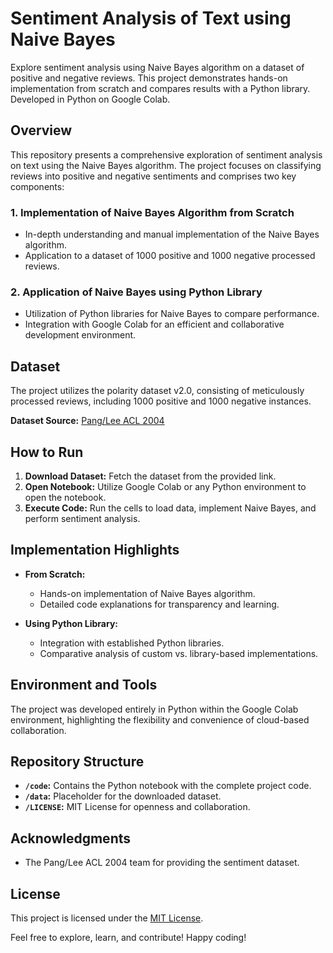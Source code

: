 # Sentiment Analysis of Text using Naive Bayes
Explore sentiment analysis using Naive Bayes algorithm on a dataset of positive and negative reviews. This project demonstrates hands-on implementation from scratch and compares results with a Python library. Developed in Python on Google Colab.


## Overview

This repository presents a comprehensive exploration of sentiment analysis on text using the Naive Bayes algorithm. The project focuses on classifying reviews into positive and negative sentiments and comprises two key components:

### 1. Implementation of Naive Bayes Algorithm from Scratch
   - In-depth understanding and manual implementation of the Naive Bayes algorithm.
   - Application to a dataset of 1000 positive and 1000 negative processed reviews.

### 2. Application of Naive Bayes using Python Library
   - Utilization of Python libraries for Naive Bayes to compare performance.
   - Integration with Google Colab for an efficient and collaborative development environment.

## Dataset

The project utilizes the polarity dataset v2.0, consisting of meticulously processed reviews, including 1000 positive and 1000 negative instances.

**Dataset Source:** [Pang/Lee ACL 2004](http://www.cs.cornell.edu/people/pabo/movie-review-data/)

## How to Run

1. **Download Dataset:** Fetch the dataset from the provided link.
2. **Open Notebook:** Utilize Google Colab or any Python environment to open the notebook.
3. **Execute Code:** Run the cells to load data, implement Naive Bayes, and perform sentiment analysis.

## Implementation Highlights

- **From Scratch:**
  - Hands-on implementation of Naive Bayes algorithm.
  - Detailed code explanations for transparency and learning.

- **Using Python Library:**
  - Integration with established Python libraries.
  - Comparative analysis of custom vs. library-based implementations.

## Environment and Tools

The project was developed entirely in Python within the Google Colab environment, highlighting the flexibility and convenience of cloud-based collaboration.

## Repository Structure

- **`/code`:** Contains the Python notebook with the complete project code.
- **`/data`:** Placeholder for the downloaded dataset.
- **`/LICENSE`:** MIT License for openness and collaboration.

## Acknowledgments

- The Pang/Lee ACL 2004 team for providing the sentiment dataset.

## License

This project is licensed under the [MIT License](LICENSE).

Feel free to explore, learn, and contribute! Happy coding!
